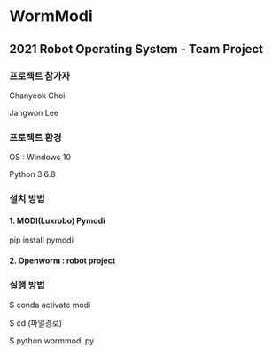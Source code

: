 # WormModi

## 2021 Robot Operating System - Team Project

### 프로젝트 참가자
Chanyeok Choi

Jangwon Lee

### 프로젝트 환경
OS : Windows 10

Python 3.6.8

### 설치 방법
#### 1. MODI(Luxrobo) Pymodi
pip install pymodi

#### 2. Openworm : robot project 


### 실행 방법
$ conda activate modi

$ cd (파일경로)

$ python wormmodi.py
